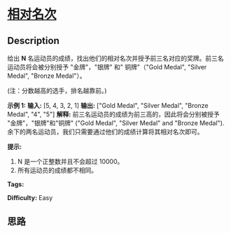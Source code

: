 # [相对名次][title]

## Description

给出  **N** 名运动员的成绩，找出他们的相对名次并授予前三名对应的奖牌。前三名运动员将会被分别授予 "金牌"，"银牌" 和" 铜牌"（"Gold
Medal", "Silver Medal", "Bronze Medal"）。

(注：分数越高的选手，排名越靠前。)

**示例 1:**
            **输入:** [5, 4, 3, 2, 1]    **输出:** ["Gold Medal", "Silver Medal", "Bronze Medal", "4", "5"]    **解释:** 前三名运动员的成绩为前三高的，因此将会分别被授予 "金牌"，"银牌"和"铜牌" ("Gold Medal", "Silver Medal" and "Bronze Medal").    余下的两名运动员，我们只需要通过他们的成绩计算将其相对名次即可。

**提示:**

  1. N 是一个正整数并且不会超过 10000。
  2. 所有运动员的成绩都不相同。


**Tags:** 

**Difficulty:** Easy

## 思路

[title]: https://leetcode-cn.com/problems/relative-ranks
